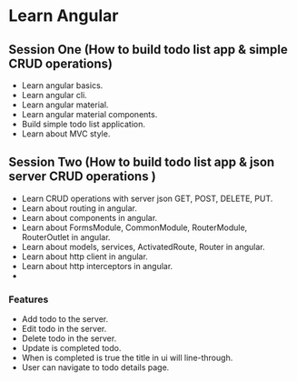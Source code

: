 # Learn Angular

## Session One (How to build todo list app & simple CRUD operations)

- Learn angular basics.
- Learn angular cli.
- Learn angular material.
- Learn angular material components.
- Build simple todo list application.
- Learn about MVC style.

## Session Two (How to build todo list app & json server CRUD operations )

- Learn CRUD operations with server json GET, POST, DELETE, PUT.
- Learn about routing in angular.
- Learn about components in angular.
- Learn about FormsModule, CommonModule, RouterModule, RouterOutlet in angular.
- Learn about models, services, ActivatedRoute, Router in angular.
- Learn about http client in angular.
- Learn about http interceptors in angular.
-

### Features

- Add todo to the server.
- Edit todo in the server.
- Delete todo in the server.
- Update is completed todo.
- When is completed is true the title in ui will line-through.
- User can navigate to todo details page.
